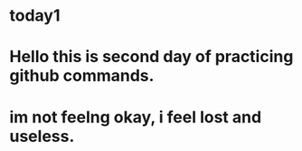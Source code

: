 # today1
# Hello this is second day of practicing github commands.
# im not feelng okay, i feel lost and useless.
